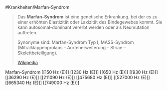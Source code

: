 #Krankheiten/Marfan-Syndrom

> Das **Marfan-Syndrom** ist eine genetische Erkrankung, bei der es zu einer erhöhten Elastizität oder Laxizität des Bindegewebes kommt. Sie kann autosomal-dominant vererbt werden oder als Neumutation auftreten.
>
> Synonyme sind: Marfan-Syndrom Typ I; MASS-Syndrom (Mitralklappenprolaps – Aortenerweiterung – Striae – Skelettbeteiligung).
>
> [Wikipedia](https://de.wikipedia.org/wiki/Marfan-Syndrom)

Marfan-Syndrom
[[150 Hz (E)]]
[[230 Hz (E)]]
[[650 Hz (E)]]
[[930 Hz (E)]]
[[36290 Hz (E)]]
[[211090 Hz (E)]]
[[475680 Hz (E)]]
[[527000 Hz (E)]]
[[665340 Hz (E)]]
[[749000 Hz (E)]]